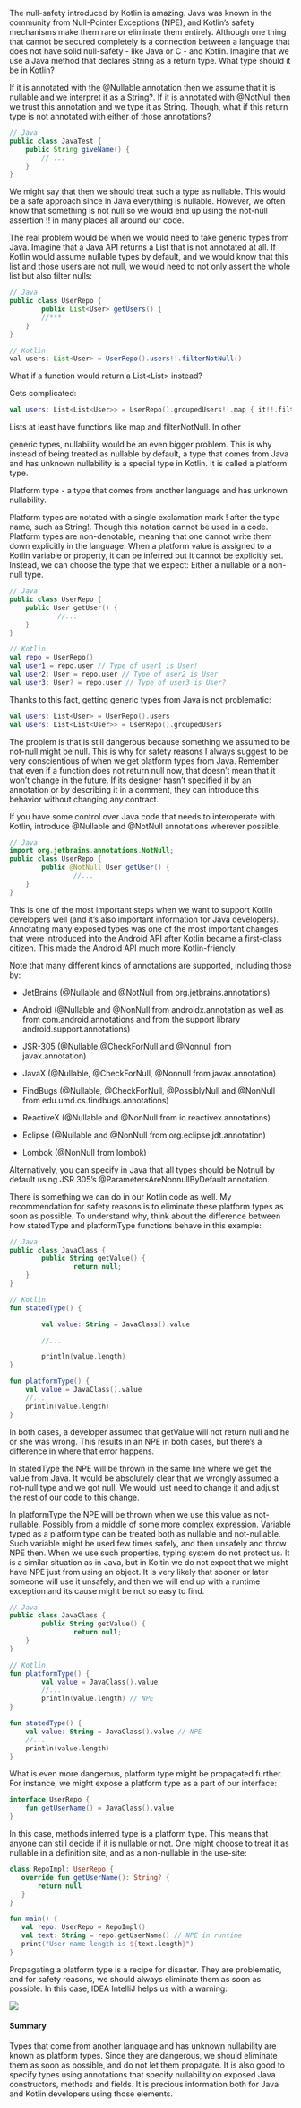 The null-safety introduced by Kotlin is amazing. Java was known in the community from Null-Pointer Exceptions (NPE), and Kotlin’s safety mechanisms make them rare or eliminate them entirely. Although one thing that cannot be secured completely is a connection between a language that does not have solid null-safety - like Java or C - and Kotlin. Imagine that we use a Java method that declares String as a return type. What type should it be in Kotlin?

If it is annotated with the @Nullable annotation then we assume that it is nullable and we interpret it as a String?. If it is annotated with @NotNull then we trust this annotation and we type it as String. Though, what if this return type is not annotated with either of those annotations?

```java
// Java 
public class JavaTest {
    public String giveName() { 
      	// ...
    }
}
```

We might say that then we should treat such a type as nullable. This would be a safe approach since in Java everything is nullable. However, we often know that something is not null so we would end up using the not-null assertion !! in many places all around our code.

The real problem would be when we would need to take generic types from Java. Imagine that a Java API returns a List<User> that is not annotated at all. If Kotlin would assume nullable types by default, and we would know that this list and those users are not null, we would need to not only assert the whole list but also filter nulls:

```java
// Java 
public class UserRepo {
		public List<User> getUsers() { 
      	//*** 
    }
}

// Kotlin 
val users: List<User> = UserRepo().users!!.filterNotNull()
```

What if a function would return a List<List<User>> instead?

Gets complicated:

```kotlin
val users: List<List<User>> = UserRepo().groupedUsers!!.map { it!!.filterNotNull() }
```

Lists at least have functions like map and filterNotNull. In other

generic types, nullability would be an even bigger problem. This is why instead of being treated as nullable by default, a type that comes from Java and has unknown nullability is a special type in Kotlin. It is called a platform type.

Platform type - a type that comes from another language and has unknown nullability.

Platform types are notated with a single exclamation mark ! after the type name, such as String!. Though this notation cannot be used in a code. Platform types are non-denotable, meaning that one cannot write them down explicitly in the language. When a platform value is assigned to a Kotlin variable or property, it can be inferred but it cannot be explicitly set. Instead, we can choose the type that we expect: Either a nullable or a non-null type.

```kotlin
// Java 
public class UserRepo {
    public User getUser() {
    		//...
    } 
}

// Kotlin 
val repo = UserRepo() 
val user1 = repo.user // Type of user1 is User! 
val user2: User = repo.user // Type of user2 is User 
val user3: User? = repo.user // Type of user3 is User?
```

Thanks to this fact, getting generic types from Java is not problematic:

```kotlin
val users: List<User> = UserRepo().users 
val users: List<List<User>> = UserRepo().groupedUsers
```

The problem is that is still dangerous because something we assumed to be not-null might be null. This is why for safety reasons I always suggest to be very conscientious of when we get platform types from Java. Remember that even if a function does not return null now, that doesn’t mean that it won’t change in the future. If its designer hasn’t specified it by an annotation or by describing it in a comment, they can introduce this behavior without changing any contract.

If you have some control over Java code that needs to interoperate with Kotlin, introduce @Nullable and @NotNull annotations wherever possible.

```java
// Java 
import org.jetbrains.annotations.NotNull; 
public class UserRepo {
		public @NotNull User getUser() {
				//...
    } 
}
```

This is one of the most important steps when we want to support Kotlin developers well (and it’s also important information for Java developers). Annotating many exposed types was one of the most important changes that were introduced into the Android API after Kotlin became a first-class citizen. This made the Android API much more Kotlin-friendly.

Note that many different kinds of annotations are supported, including those by:

- JetBrains (@Nullable and @NotNull from org.jetbrains.annotations)

- Android (@Nullable and @NonNull from androidx.annotation as well as from com.android.annotations and from the support library android.support.annotations)

- JSR-305 (@Nullable,@CheckForNull and @Nonnull from javax.annotation)

- JavaX (@Nullable, @CheckForNull, @Nonnull from javax.annotation)

- FindBugs (@Nullable, @CheckForNull, @PossiblyNull and @NonNull from edu.umd.cs.findbugs.annotations)

- ReactiveX (@Nullable and @NonNull from io.reactivex.annotations)

- Eclipse (@Nullable and @NonNull from org.eclipse.jdt.annotation)

- Lombok (@NonNull from lombok)

Alternatively, you can specify in Java that all types should be Notnull by default using JSR 305’s @ParametersAreNonnullByDefault annotation.

There is something we can do in our Kotlin code as well. My recommendation for safety reasons is to eliminate these platform types as soon as possible. To understand why, think about the difference between how statedType and platformType functions behave in this example:

```kotlin
// Java 
public class JavaClass {
		public String getValue() {
				return null;
    } 
}

// Kotlin 
fun statedType() {

		val value: String = JavaClass().value

		//...

		println(value.length) 
}

fun platformType() { 
  	val value = JavaClass().value 
  	//...
  	println(value.length) 
}
```

In both cases, a developer assumed that getValue will not return null and he or she was wrong. This results in an NPE in both cases, but there’s a difference in where that error happens.

In statedType the NPE will be thrown in the same line where we get the value from Java. It would be absolutely clear that we wrongly assumed a not-null type and we got null. We would just need to change it and adjust the rest of our code to this change.

In platformType the NPE will be thrown when we use this value as not-nullable. Possibly from a middle of some more complex expression. Variable typed as a platform type can be treated both as nullable and not-nullable. Such variable might be used few times safely, and then unsafely and throw NPE then. When we use such properties, typing system do not protect us. It is a similar situation as in Java, but in Koltin we do not expect that we might have NPE just from using an object. It is very likely that sooner or later someone will use it unsafely, and then we will end up with a runtime exception and its cause might be not so easy to find.

```kotlin
// Java 
public class JavaClass {
		public String getValue() {
				return null;
    } 
}

// Kotlin 
fun platformType() {
		val value = JavaClass().value
		//...
		println(value.length) // NPE 
}

fun statedType() { 
  	val value: String = JavaClass().value // NPE 
  	//...
  	println(value.length) 
}
```

What is even more dangerous, platform type might be propagated further. For instance, we might expose a platform type as a part of our interface:

```kotlin
interface UserRepo { 
    fun getUserName() = JavaClass().value 
}
```

In this case, methods inferred type is a platform type. This means that anyone can still decide if it is nullable or not. One might choose to treat it as nullable in a definition site, and as a non-nullable in the use-site:

```kotlin
class RepoImpl: UserRepo {
   override fun getUserName(): String? {
       return null
   }
}

fun main() {
   val repo: UserRepo = RepoImpl()
   val text: String = repo.getUserName() // NPE in runtime
   print("User name length is ${text.length}")
}
```

Propagating a platform type is a recipe for disaster. They are problematic, and for safety reasons, we should always eliminate them as soon as possible. In this case, IDEA IntelliJ helps us with a warning:

![](../../assets/chapter1/chapter1-3.png)

#### Summary

Types that come from another language and has unknown nullability are known as platform types. Since they are dangerous, we should eliminate them as soon as possible, and do not let them propagate. It is also good to specify types using annotations that specify nullability on exposed Java constructors, methods and fields. It is precious information both for Java and Kotlin developers using those elements.